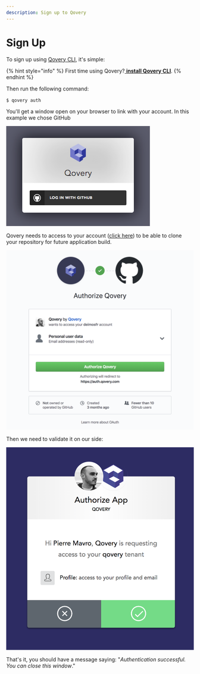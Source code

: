 ```yaml
---
description: Sign up to Qovery
---
```


# Sign Up

To sign up using [Qovery CLI](../extending-qovery/cli.md), it's simple:

{% hint style="info" %}
First time using Qovery?[ **install Qovery CLI**](../extending-qovery/cli.md).
{% endhint %}

Then run the following command:

```text
$ qovery auth
```

You'll get a window open on your browser to link with your account. In this example we chose GitHub

![](../.gitbook/assets/qovery_auth.png)

Qovery needs to access to your account \([click here](https://github.com/apps/qovery/installations/new)\) to be able to clone your repository for future application build. 

![](../.gitbook/assets/github_connect.png)

Then we need to validate it on our side:

![](../.gitbook/assets/github_auth.png)

That's it, you should have a message saying: "_Authentication successful. You can close this window_."

